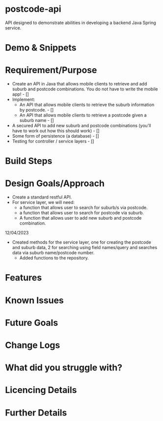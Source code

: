 # postcode-api

API designed to demonstrate abilities in developing a backend Java Spring service.

# Demo & Snippets

# Requirement/Purpose

- Create an API in Java that allows mobile clients to
  retrieve and add suburb and postcode combinations. You do not have to write the mobile app! - []
- Implement:
  - An API that allows mobile clients to retrieve the suburb information by postcode. - []
  - An API that allows mobile clients to retrieve a postcode given a suburb name - []
- A secured API to add new suburb and postcode combinations (you'll have to work out how this should work) - []
- Some form of persistence (a database) - []
- Testing for controller / service layers - []

# Build Steps

# Design Goals/Approach

- Create a standard restful API.
- For service layer, we will need:
  - a function that allows user to search for suburb/s via postcode.
  - a function that allows user to search for postcode via suburb.
  - A function that allows user to add new suburb and postcode combination.

12/04/2023

- Created methods for the service layer, one for creating the postcode and suburb data, 2 for searching using field names/query and searches data via suburb name/postcode number.
  - Added functions to the repository.

# Features

# Known Issues

# Future Goals

# Change Logs

# What did you struggle with?

# Licencing Details

# Further Details
